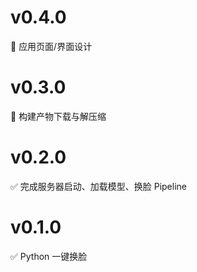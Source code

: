 # v0.4.0

🚧 应用页面/界面设计

# v0.3.0

🚧 构建产物下载与解压缩

# v0.2.0

✅ 完成服务器启动、加载模型、换脸 Pipeline

# v0.1.0

✅ Python 一键换脸
